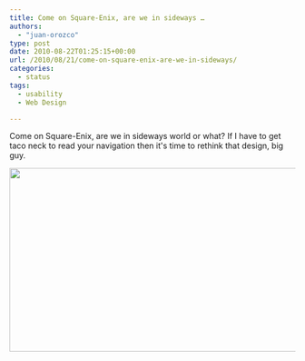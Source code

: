 ```yaml
---
title: Come on Square-Enix, are we in sideways …
authors: 
  - "juan-orozco"
type: post
date: 2010-08-22T01:25:15+00:00
url: /2010/08/21/come-on-square-enix-are-we-in-sideways/
categories:
  - status
tags:
  - usability
  - Web Design

---
```

Come on Square-Enix, are we in sideways world or what? If I have to get taco neck to read your navigation then it's time to rethink that design, big guy.
  
[<img src="https://i1.wp.com/iam.juano.info/files/2010/08/SQUARE-ENIX-ONLINE-SHOP-Google-Chrome-8212010-92029-PM.bmp_-1024x571.jpg?resize=580%2C323" alt="" width="580" height="323" class="aligncenter size-large wp-image-2230" data-recalc-dims="1" />][1]

 [1]: https://i0.wp.com/iam.juano.info/files/2010/08/SQUARE-ENIX-ONLINE-SHOP-Google-Chrome-8212010-92029-PM.bmp_.jpg